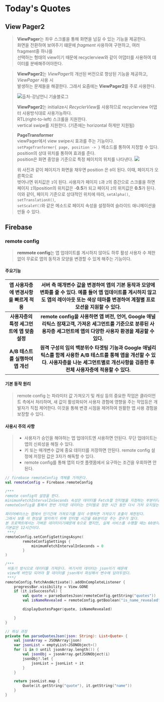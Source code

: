 Today's Quotes
===
## View Pager2
> **ViewPager**는 좌우 스크롤을 통해 화면을 넘길 수 있는 기능을 제공한다.  
> 화면을 전환하여 보여주기 떄문에 *fragment* 사용하여 구현하고, 여러 fragment중 하나를  
> 선택하는 형태의 view이기 때문에 recyclerview와 같이 어댑터를 사용하여 데이터를 분배해주어야한다.

> **ViewPager2**는 *ViewPager*의 개선된 버전으로 향상된 기능을 제공하고, *ViewPager* 사용 시  
> 발생하는 문제들을 해결한다. 그래서 요즘에는 **ViewPager2**를 주로 사용한다.
>
>
>
> ![출처-강남언니 기술블로그](https://static.blog.gangnamunni.com/files/24aeb763-3d0b-4d03-acbf-19cc5a9fd50d)
>
> **ViewPager2**는 initialize시 *RecyclerView*를 사용하므로 recyclerview 어댑터 사용방식대로 사용가능하다.  
> RTL(right-to-left) 스크롤을 지원한다.  
> vertical swipe를 지원한다. (기존에는 horizontal 하게만 지원됨)

>**PageTransformer**  
> viewPager에서 view swipe시 효과를 주는 기능이다.  
> ```setPageTranformer{ page, position -> }``` 메소드를 통하여 지정할 수 있다.  
> position의 상대 위치를 통하여 효과를 준다.  
> position은 화면 중앙을 기준으로 특정 페이치의 위치를 나타낸다.
> ![](C:\Users\김민종\Desktop\pager.JPG)
>
> 위 사진과 같이 페이지가 화면을 채우면 position 은 ```0```이 된다. 이때, 페이지가 오른쪽으로  
> 벗어나면 위치값은 ```1```이 된다. 사용자가 페이지 ```1```과 ```2```의 증간으로 스크롤을 하면  
> 페이지 ```1```의position의 위치값은 -**0.5**가 되고 페이지 ```2```의 위치값은  **0.5**가 된다.  
> 이와 같이, 페이지 기준으로 상대적인 위치에 따라, ```setAlpha()```, ```setTranslationX()```,   
> ```setScaleY()```와 같은 메소드로 페이지 속성을 설정하여 슬라이드 애니메이션을 만들 수 있다.

## Firebase
### remote config
>  **remmote config**는 앱 업데이트를 게시하지 않아도 하루 활성 사용자 수 제한 없이 무료로 앱의 동작과 모양을 변경할 수 있게 해주는 기능이다.

#### 주요기능
|    앱 사용자층에 변경사항을 빠르게 적용    |      서버 측 매개변수 값을 변경하여 앱의 기본 동작과 모양에 변화를 줄 수 있다. 예를 들어 앱 업데이트를 게시하지 않고도 앱의 레이아웃 또는 색상 테마를 변경하여 계절별 프로모션을 지원할 수 있다.       |
|:--------------------------:|:------------------------------------------------------------------------------------------------------------------------:|
| **사용자층의 특정 세그먼트에 앱 맞춤설정**  |       **remote config을 사용하면 앱 버전, 언어, Google 애널리틱스 잠재고객, 가져온 세그먼트를 기준으로 분류된 사용자층 세그먼트에 앱의 다양한 사용자 환경을 제공할 수 있다.**        |
|   **A/B 테스트를 실행하여 앱 개선**   | **원격 구성의 임의 백분위수 타겟팅 기능과 Google 애널리틱스를 함께 사용한 A/B 테스트를 통해 앱을 개선할 수 있다. 사용자층을 나눈 세그먼트별로 개선사항을 검증한 후 전체 사용자층에 적용할 수 있다.**  |


#### 기본 동작 원리
> remote config 는 파라미터 값 가져오기 및 캐싱 등의 중요한 작업은 클라이언트 측에서 처리하며,
> 새 값이 활성화되어 사용자 경험에 영향을 주는 작업등은 개발자가 직접 제어한다.
> 이것을 통해 변경 시점을 제어하여 원활한 앱 사용 경험을 보장할 수 있다.

#### 사용시 주의 사항
> + 사용자가 승인을 해야하는 앱 업데이트엔 사용하면 안된다. 무단 업데이트는 앱의 신뢰성을 해칠 수 있다.
> + 키 또는 매개변수 값에 중요 데이터를 저장하면 안된다. remote config 설정에 저장된 값은 3자가 해독할 수 있다.
> + remote config를 통해 앱의 타겟 플랫몸에서 요구하는 조건을 우회하면 안된다.
>


```kotlin
// firebase remoteConfig 객체를 가져온다.
val remoteConfig = Firebase.remoteConfig

/***
remote config의 설정을 한다.
minimunFetchIntervalInSeconds 속성은 데이터를 Fetch할 인터벌을 지정하는 부분이다.
remoteConfig을 통해서 한번 가저온 데이터는 인터벌로 정한 시간 동안 다시 가저 오지않는다.
 
파이어베이스는 앱에서 단기간에 가져오기를 많이 수행하면 가져오기 호출이 제한된다.
그래서 보통 이 현상을 방지하기 위해 인터벌 시간을 60분이상 주는 경우가 많다.
본 프로젝트에서는 가벼운 데이터이기떄문에 0으로 했지만, 실제 서비스를 수행할 때는 60분이상 즉 3600 이상 부여하는것을 추천하는 바이다.
기본값은 12시간이다.
 ***/
remoteConfig.setConfigSettingsAsync(
        remoteConfigSettings {
            minimumFetchIntervalInSeconds = 0
        }
)

/***
 비동기 방식으로 데이터를 가져온다. 여기서의 데이터는 json이기 때문에
 view에 바인딩 되어야 할 데이터를 json에서 파싱해서 변수에 담아두었다.
 ***/
remoteConfig.fetchAndActivate().addOnCompleteListener {
    progressBar.visibility = View.GONE
    if (it.isSuccessful) {
        val quote = parseQuotesJson(remoteConfig.getString("quotes"))
        val isNameRevealed = remoteConfig.getBoolean("is_name_revealed")

        displayQuotesPager(quote, isNameRevealed)

    }
}
```

```kotlin
// 파싱 과정
private fun parseQuotesJson(json: String): List<Quote> {
    val jsonArray = JSONArray(json)
    var jsonList = emptyList<JSONObject>()
    for (i in 0 until jsonArray.length()) {
        val jsonObj = jsonArray.getJSONObject(i)
        jsonObj?.let {
            jsonList = jsonList + it
        }
    }

    return jsonList.map {
        Quote(it.getString("quote"), it.getString("name"))
    }
}
```